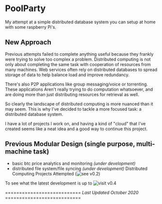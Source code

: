 # PoolParty
My attempt at a simple distributed database system you can setup at home with some
raspberry Pi's. 

## New Approach
Previous attempts failed to complete anything useful because they frankly were trying to 
solve too complex a problem. Distributed computing is not only about completing the same
task with cooperation of resources from many machines. Web services often rely on distributed databases to spread storage of data to help balance load and improve redundancy. 

There's also P2P applications like group messaging/voice or torrenting. These applications
Aren't really trying to do computation whatsoever, and are doing more than just distributing resources for retrieval as well. 

So clearly the landscape of distributed computing is more nuanced than it may seem. This is why I've decided to tackle a more focused task: a distributed database system. 

I have a lot of projects I work on, and having a kind of "cloud" that I've created seems like a neat idea and a good way to continue this project. 

## Previous Modular Design (single purpose, multi-machine task)
* basic btc price analytics and monitoring *(under development)*
* distributed file system/file syncing *(under development)*
Distributed Computing Projects Attempted (![see v0.2](https://github.com/scott-robbins/PoolParty/tree/master/code/0.2))

To see what the latest development is up to ![visit v0.4](https://github.com/scott-robbins/PoolParty/tree/master/code/0.4)

=========================== *Last Updated October 2020* ===========================
